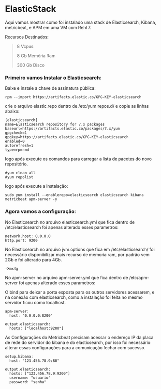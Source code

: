 # ElasticStack

Aqui vamos mostrar como foi instalado uma stack de Elasticsearch, Kibana, metricbeat, e APM em uma VM com Rehl 7.

Recursos Destinados:

> 8 Vcpus
> 
> 8 Gb Memória Ram
> 
> 300 Gb Disco



### Primeiro vamos Instalar o Elasticsearch:


Baixe e instale a chave de assinatura pública:
```
rpm --import https://artifacts.elastic.co/GPG-KEY-elasticsearch
```

crie o arquivo elastic.repo dentro de /etc/yum.repos.d/ e copie as linhas abaixo:

```
[elasticsearch]
name=Elasticsearch repository for 7.x packages
baseurl=https://artifacts.elastic.co/packages/7.x/yum
gpgcheck=1
gpgkey=https://artifacts.elastic.co/GPG-KEY-elasticsearch
enabled=0
autorefresh=1
type=rpm-md
```

logo após execute os comandos para carregar a lista de pacotes do novo repositório.

```
#yum clean all
#yum repolist
```
logo após execute a instalação:

```
sudo yum install --enablerepo=elasticsearch elasticsearch kibana metricbeat apm-server -y
```


### Agora vamos a configuração:

No Elasticsearch no arquivo elasticsearch.yml que fica dentro de /etc/elasticsearch foi apenas alterado esses parametros:

```
network.host: 0.0.0.0
http.port: 9200
```

No Elasticsearch no arquivo jvm.options que fica em /etc/elasticsearch/ foi necessário disponibilizar mais recurso de memoria ram, por padrão vem 2Gb e foi alterado para 4Gb.

```-Xms4g
-Xmx4g
```


No apm-server no arquivo apm-server.yml que fica dentro de /etc/apm-server foi apenas alterado esses parametros:

O bind para deixar a porta exposta para os outros servidores acessarem,
e na conexão com elasticsearch, como a instalação foi feita no mesmo servidor ficou como localhost.

```
apm-server:
  host: "0.0.0.0:8200"
  
output.elasticsearch:
  hosts: ["localhost:9200"]  
```

As Configurações do Metricbeat precisam acessar o endereço IP da placa de rede do servidor do kibana e do elasticsearch, por isso foi necessário alterar essas configurações para a comunicação fechar com sucesso.


```
setup.kibana:
  host: "123.456.78.9:80"
  
output.elasticsearch:
  hosts: ["123.456.78.9:9200"]
  username: "usuario"
  password: "senha"
```


